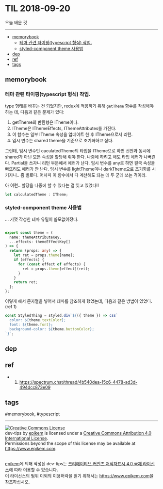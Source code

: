 # TIL 2018-09-20

오늘 배운 것

--------------------------

- [memorybook](#memorybook)
  - [테마 관련 타이핑(typescript 형식) 작업.](#테마-관련-타이핑typescript-형식-작업)
  - [styled-component theme 사용법](#styled-component-theme-사용법)
- [dep](#dep)
- [ref](#ref)
- [tags](#tags)

## memorybook

### 테마 관련 타이핑(typescript 형식) 작업.
 type 형태를 바꾸는 건 되었지만, redux에 적용하기 위해 `getTheme` 함수를 작성해야 하는 데, 다음과 같은 문제가 있다:
 1. getTheme의 반환형은 ITheme이다.
 2. ITheme은 IThemeEffects, IThemeAttributes를 가진다.
 3. 이 함수는 일부 ITheme 속성을 업데이트 한 후 ITheme으로서 리턴.
 4. 임시 변수는 shared theme을 기준으로 초기화하고 싶다.

 그런데, 임시 변수인 caculatedTheme의 타입을 ITheme으로 하면 선언과 동시에 shared가 아닌 모든 속성을 할당해 줘야 한다. 나중에 하려고 해도 타입 에러가 나버린다. Partial을 쓰자니 리턴 부분에서 에러가 난다. 임시 변수를 any로 하면 결국 속성을 빠뜨려도 에러가 안 난다. 임시 변수를 lightTheme이나 darkTheme으로 초기화를 시키자니.. 좀 별로다. 어차피 이 함수에서 다 계산해도 되는 데 두 군데 쓰는 격이라. 

 아 이런.. 할당을 나중에 할 수 있다는 걸 잊고 있었다!!
```ts
let calculatedTheme : ITheme;
```

### styled-component theme 사용법
... 기껏 작성한 테마 유틸이 쓸모없어졌다.
```ts

export const theme = (
  name: themeAttributeKey,
  ...effects: themeEffectKey[]
) => {
  return (props: any) => {
    let ret = props.theme[name];
    if (effects) {
      for (const effect of effects) {
        ret = props.theme[effect](ret);
      }
    }
    return ret;
  };
};
```
이렇게 해서 문자열을 넣어서 테마를 참조하게 했었는데, 다음과 같은 방법이 있었다.(ref 1)

```ts
const StyledThing = styled.div`${({ theme }) => css`
  color: ${theme.textColor};
  font: ${theme.font};
  background-color: ${theme.buttonColor};
`}`;
```




## dep

## ref
- 1. https://spectrum.chat/thread/4b540dea-15c6-4478-ad3d-494dcc873e09

## tags
  #memorybook, #typescript



--------------------------


<!-- license start -->

<a rel="license" href="http://creativecommons.org/licenses/by/4.0/"><img alt="Creative Commons License" style="border-width:0" src="https://i.creativecommons.org/l/by/4.0/88x31.png" /></a>
<br /><span xmlns:dct="http://purl.org/dc/terms/" property="dct:title">dev-tips</span> by <a xmlns:cc="http://creativecommons.org/ns#" href="https://www.github.com/epikem/dev-tips" property="cc:attributionName" rel="cc:attributionURL">epikem</a> is licensed under a <a rel="license" href="http://creativecommons.org/licenses/by/4.0/">Creative Commons Attribution 4.0 International License</a>.<br />Permissions beyond the scope of this license may be available at <a xmlns:cc="http://creativecommons.org/ns#" href="https://www.epikem.com" rel="cc:morePermissions">https://www.epikem.com</a>.

<br /><a xmlns:cc="http://creativecommons.org/ns#" href="https://www.github.com/epikem/dev-tips" property="cc:attributionName" rel="cc:attributionURL">epikem</a>에 의해 작성된 <span xmlns:dct="http://purl.org/dc/terms/" property="dct:title">dev-tips</span>는 <a rel="license" href="http://creativecommons.org/licenses/by/4.0/">크리에이티브 커먼즈 저작자표시 4.0 국제 라이선스</a>에 따라 이용할 수 있습니다.<br />이 라이선스의 범위 이외의 이용허락을 얻기 위해서는 <a xmlns:cc="http://creativecommons.org/ns#" href="https://www.epikem.com" rel="cc:morePermissions">https://www.epikem.com</a>을 참조하십시오.

<!-- license end -->